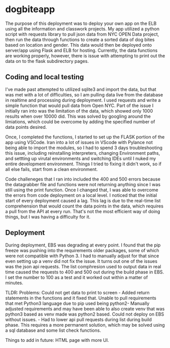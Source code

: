 # dogbiteapp

The purpose of this deployment was to deploy your own app on the ELB using all the information and classwork projects. My app utilized a python script with requests library to pull json data from NYC OPEN Data project, then run the data through functions to create a sorted data of dog bites based on location and gender. This data would then be deployed onto server/app using Flask and ELB for hosting.
Currently, the data functions are working properly, however, there is issue with attempting to print out the data on to the flask subdirectory pages.

<h2>Coding and local testing</h2>
I've made past attempted to utilized sqlite3 and import the data, but that was met with a lot of difficulties, so I am pulling data live from the database in realtime and processing during deployment. I used requests and write a simple function that would pull data from Open NYC. Part of the issue I initially ran into was the limitation of the data, which showed only 1000 results when over 10000 did. This was solved by googling around the limiations, which could be overcome by adding the specified number of data points desired.

Once, I completed the functions, I started to set up the FLASK portion of the app using VSCode. Iran into a lot of issues in VScode with Pylance not being able to import the modules, so I had to spend 3 days troubleshooting this issue, including reinstalling interpreters, changing Environment paths, and settting up virutal environments and switching IDEs until I nuked my entire development environment. Things I tried to fixing it didn't work, so if all else fails, start from a clean environment.

Code challeneges that I ran into included the 400 and 500 errors because the datagrabber file and functions were not returning anything since I was still using the print function. Once I changed that, I was able to overcome the errors from code deployment on a local level. I noticed that the initial start of every deployment caused a lag. This lag is due to the real-time list comprehension that would count the data points in the data, which requires a pull from the API at every run. That's not the most efficient way of doing things, but I was having a difficulty for it.

<h2>Deployment</h2>
During deployment, EBS was degrading at every point. I found that the pip freeze was pushing into the requirements older packages, some of which were not compatible with Python 3. I had to manually adjust for that since even setting up a venv did not fix the issue. It turns out one of the issues was the json api requests. The list comphresion used to output data in real time caused the requests to 400 and 500 out during the build phase in EBS. I set the number to 100 as a test and it worked out within a matter of minutes.


TLDR:
Problems:
Could not get data to print to screen - Added return statements in the functions and it fixed that.
Unable to pull requirements that met Python3 language due to pip used being python2- Manually adjusted requirements and may have been able to also create venv that was python3 based as venv made was python2 based.
Could not deploy on EBS without issues. - Had to lower api pull requests during list during build phase. This requires a more permanent solution, which may be solved using a sql database and some list check functions.

Things to add in future:
HTML page with more UI.

